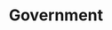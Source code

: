 ---
order: 3
title: "Government"
nav:
  - heading: Advanced Research Projects Agency (ARPA)
    sub-sections: 
      - "10"
      - "14"
      - "37"
      - "44"
  - heading: Computer & Communication Industry Association (CCIA)
    sub-sections:
      - "56"
  - heading: FCC - Common Carrier Bureau (CCB)
    sub-sections:
      - ""
  - heading: IEEE 802 Committee
    sub-sections:
      - ""
  - heading: International Standards Organization (ISO)
    sub-sections:
      - "2"
      - "18"
      - "60"
  - heading: Interop
    sub-sections:
      - "47"
  - heading: Massachusetts Institute of Technology (MIT)
    sub-sections:
      - "12"
      - "13"
      - "44"
  - heading: MITRE Corporation
    sub-sections:
      - "43"
  - heading: National Bureau of Standards (NBS)
    sub-sections:
      - "53"
  - heading: National Physical Laboratory (NPL)
    sub-sections:
      - "16"
  - heading: Network Associates
    sub-sections:
      - "30"
  - heading: University of California Irvine
    sub-sections:
      - "25"
  - heading: University of California Los Angeles
    sub-sections:
      - "10"
      - "11"
      - "14"
      - "40"
      - "59"
  - heading: University of California Santa Barbara
    sub-sections:
      - "19"
  - heading: University of Hawai’i 
    sub-sections:
      - "1"
---